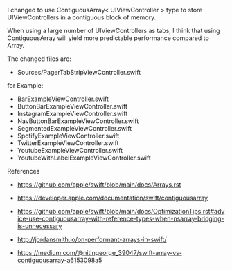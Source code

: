 I changed to use ContiguousArray< UIViewController > type to store UIViewControllers in a contiguous block of memory.

 When using a large number of UIViewControllers as tabs, I think that using ContiguousArray will yield more predictable performance compared to Array.



The changed files are:

- Sources/PagerTabStripViewController.swift

for Example:

- BarExampleViewController.swift
- ButtonBarExampleViewController.swift
- InstagramExampleViewController.swift
- NavButtonBarExampleViewController.swift
- SegmentedExampleViewController.swift
- SpotifyExampleViewController.swift
- TwitterExampleViewController.swift
- YoutubeExampleViewController.swift
- YoutubeWithLabelExampleViewController.swift



References

- https://github.com/apple/swift/blob/main/docs/Arrays.rst

- https://developer.apple.com/documentation/swift/contiguousarray

- https://github.com/apple/swift/blob/main/docs/OptimizationTips.rst#advice-use-contiguousarray-with-reference-types-when-nsarray-bridging-is-unnecessary

- http://jordansmith.io/on-performant-arrays-in-swift/
- https://medium.com/@nitingeorge_39047/swift-array-vs-contiguousarray-a6153098a5